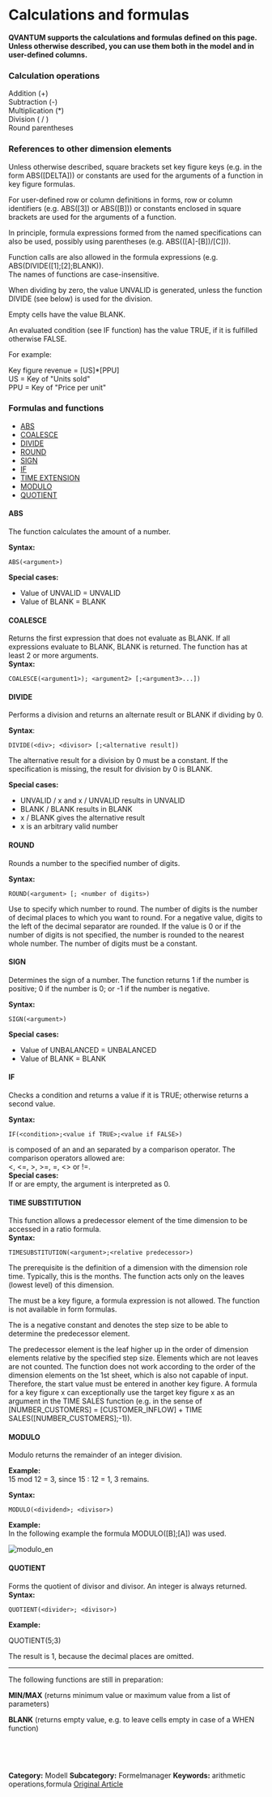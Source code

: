 # Calculations and formulas

**QVANTUM supports the calculations and formulas defined on this page. Unless otherwise described, you can use them both in the model and in user-defined columns.**

### Calculation operations


Addition (+)  
Subtraction (-)  
Multiplication (*)  
Division ( / )  
Round parentheses


### References to other dimension elements


Unless otherwise described, square brackets set key figure keys (e.g. in the form ABS([DELTA])) or constants are used for the arguments of a function in key figure formulas.  
  
For user-defined row or column definitions in forms, row or column identifiers (e.g. ABS([3]) or ABS([B])) or constants enclosed in square brackets are used for the arguments of a function.  
  
In principle, formula expressions formed from the named specifications can also be used, possibly using parentheses (e.g. ABS(([A]-[B])/[C])).  
  
Function calls are also allowed in the formula expressions (e.g. ABS(DIVIDE([1];[2];BLANK)).  
The names of functions are case-insensitive.  
  
When dividing by zero, the value UNVALID is generated, unless the function DIVIDE (see below) is used for the division.  
  
Empty cells have the value BLANK.  
  
An evaluated condition (see IF function) has the value TRUE, if it is fulfilled otherwise FALSE.    
  
For example:   
  
Key figure revenue = [US]*[PPU]  
US = Key of "Units sold"  
PPU = Key of "Price per unit"


### Formulas and functions


* [ABS](#abs)
* [COALESCE](#coalesce)
* [DIVIDE](#divide)
* [ROUND](#round)
* [SIGN](#sign)
* [IF](#if)
* [TIME EXTENSION](#time)
* [MODULO](#modulo)
* [QUOTIENT](#quotient)



#### ABS


The function calculates the amount of a number.  
  
**Syntax:**



```
ABS(<argument>)
```

**Special cases:**


* Value of UNVALID = UNVALID
* Value of BLANK = BLANK



#### COALESCE


Returns the first expression that does not evaluate as BLANK. If all expressions evaluate to BLANK, BLANK is returned. The function has at least 2 or more arguments.  
**Syntax:**



```
COALESCE(<argument1>); <argument2> [;<argument3>...])
```


#### **DIVIDE**


Performs a division and returns an alternate result or BLANK if dividing by 0.  
  
**Syntax**:



```
DIVIDE(<div>; <divisor> [;<alternative result])
```

The alternative result for a division by 0 must be a constant. If the specification is missing, the result for division by 0 is BLANK.  
  
**Special cases:**


* UNVALID / x and x / UNVALID results in UNVALID
* BLANK / BLANK results in BLANK
* x / BLANK gives the alternative result
* x is an arbitrary valid number



#### ROUND


Rounds a number to the specified number of digits.  
  
**Syntax:**



```
ROUND(<argument> [; <number of digits>)
```

Use <argument> to specify which number to round. The number of digits is the number of decimal places to which you want to round. For a negative value, digits to the left of the decimal separator are rounded. If the value is 0 or if the number of digits is not specified, the number is rounded to the nearest whole number. The number of digits must be a constant.



#### SIGN


Determines the sign of a number. The function returns 1 if the number is positive; 0 if the number is 0; or -1 if the number is negative.  
  
**Syntax:**



```
SIGN(<argument>)
```

**Special** **cases:**


* Value of UNBALANCED = UNBALANCED
* Value of BLANK = BLANK



#### IF


Checks a condition and returns a value if it is TRUE; otherwise returns a second value.


**Syntax:**



```
IF(<condition>;<value if TRUE>;<value if FALSE>)
```

<Condition> is composed of an <argument1> and an <argument2> separated by a comparison operator. The comparison operators allowed are:  
<, <=, >, >=, =, <> or !=.    
**Special cases:**  
If <argument1> or <argument2> are empty, the argument is interpreted as 0.



#### TIME SUBSTITUTION


This function allows a predecessor element of the time dimension to be accessed in a ratio formula.  
**Syntax:**



```
TIMESUBSTITUTION(<argument>;<relative predecessor>)
```

The prerequisite is the definition of a dimension with the dimension role time. Typically, this is the months. The function acts only on the leaves (lowest level) of this dimension.  
  
The <argument> must be a key figure, a formula expression is not allowed. The function is not available in form formulas.  
  
The <relative predecessor> is a negative constant and denotes the step size to be able to determine the predecessor element.  
  
The predecessor element is the leaf higher up in the order of dimension elements relative by the specified step size. Elements which are not leaves are not counted. The function does not work according to the order of the dimension elements on the 1st sheet, which is also not capable of input. Therefore, the start value must be entered in another key figure. A formula for a key figure x can exceptionally use the target key figure x as an argument in the TIME SALES function (e.g. in the sense of [NUMBER\_CUSTOMERS] = [CUSTOMER\_INFLOW] + TIME SALES([NUMBER\_CUSTOMERS];-1)).



#### MODULO


Modulo returns the remainder of an integer division.


**Example:**  
15 mod 12 = 3, since 15 : 12 = 1, 3 remains.  
  
**Syntax:**



```
MODULO(<dividend>; <divisor>)
```

**Example:**  
In the following example the formula MODULO([B];[A]) was used.  


![modulo_en](https://lp.qvantum-plan.de/hubfs/modulo_en.png)



#### QUOTIENT


Forms the quotient of divisor and divisor. An integer is always returned.  
**Syntax:** 



```
QUOTIENT(<divider>; <divisor>) 
```

**Example:**


QUOTIENT(5;3)   
  
The result is 1, because the decimal places are omitted.




---


The following functions are still in preparation:  
  
**MIN/MAX** (returns minimum value or maximum value from a list of parameters)  
  
**BLANK** (returns empty value, e.g. to leave cells empty in case of a WHEN function)


 


 



**Category:** Modell
**Subcategory:** Formelmanager
**Keywords:** arithmetic operations,formula
[Original Article](https://lp.qvantum-plan.de/en/wissensdatenbank/calculations-and-formulas)
